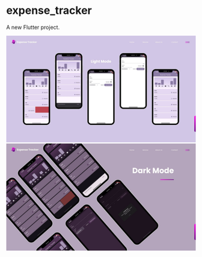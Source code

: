 # expense_tracker

A new Flutter project.

![Screenshot of Mealify](./8.jpg)
![Screenshot of Mealify](./10.jpg)
